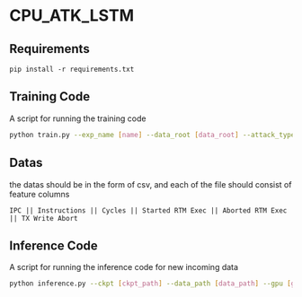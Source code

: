 # CPU_ATK_LSTM

## Requirements
```
pip install -r requirements.txt
```
## Training Code

A script for running the training code

```bash
python train.py --exp_name [name] --data_root [data_root] --attack_type ["FR" or "PA"] --gpu [gpu_num]
```

## Datas
the datas should be in the form of csv, and each of the file should consist of feature columns 
```
IPC || Instructions || Cycles || Started RTM Exec || Aborted RTM Exec || TX Write Abort
```

## Inference Code

A script for running the inference code for new incoming data

```bash
python inference.py --ckpt [ckpt_path] --data_path [data_path] --gpu [gpu_num]
```
